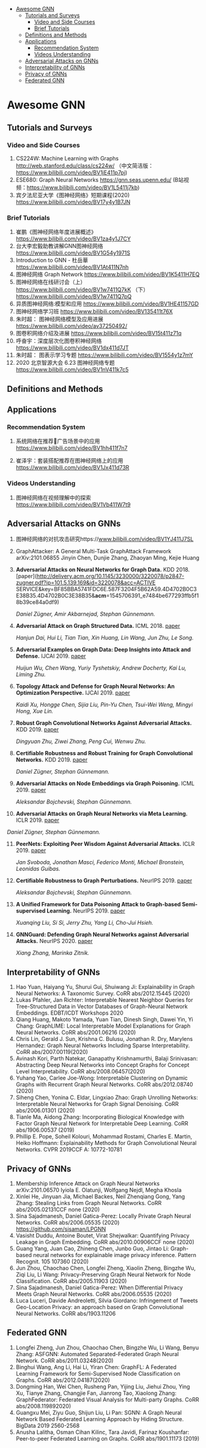 - [Awesome GNN](#awesome-gnn)
  - [Tutorials and Surveys](#tutorials-and-surveys)
    - [Video and Side Courses](#video-and-side-courses)
    - [Brief Tutorials](#brief-tutorials)
  - [Definitions and Methods](#definitions-and-methods)
  - [Applications](#applications)
    - [Recommendation System](#recommendation-system)
    - [Videos Understanding](#videos-understanding)
  - [Adversarial Attacks on GNNs](#adversarial-attacks-on-gnns)
  - [Interpretability of GNNs](#interpretability-of-gnns)
  - [Privacy of GNNs](#privacy-of-gnns)
  - [Federated GNN](#federated-gnn)

# Awesome GNN

## Tutorials and Surveys

### Video and Side Courses

1.  CS224W: Machine Learning with Graphs http://web.stanford.edu/class/cs224w/  （中文简洁版：https://www.bilibili.com/video/BV1jE411p7pj)
2. ESE680: Graph Neural Networks https://gnn.seas.upenn.edu/ (B站视频：https://www.bilibili.com/video/BV1L5411j7kb)
3.  宾夕法尼亚大学《图神经网络》短期课程(2020) https://www.bilibili.com/video/BV17y4y1B7JN

### Brief Tutorials

1. 崔鹏《图神经网络年度进展概述》https://www.bilibili.com/video/BV1za4y1J7CY
2. 台大李宏毅助教讲解GNN图神经网络 https://www.bilibili.com/video/BV1G54y1971S
3. Introduction to GNN - 杜岳華 https://www.bilibili.com/video/BV1At411N7nh
4. 图神经网络 Graph Network https://www.bilibili.com/video/BV1K5411H7EQ
5. 图神经网络在线研讨会（上） https://www.bilibili.com/video/BV1w7411Q7kK （下）https://www.bilibili.com/video/BV1w7411Q7pQ
6. 异质图神经网络:模型和应用 https://www.bilibili.com/video/BV1HE41157GD
7. 图神经网络学习班 https://www.bilibili.com/video/BV135411t76X
8. 朱时超： 图神经网络模型及应用进展 https://www.bilibili.com/video/av37250492/
9. 图卷积网络介绍及进展  https://www.bilibili.com/video/BV15t411z71q
10. 呼奋宇：深度层次化图卷积神经网络 https://www.bilibili.com/video/BV1dx411d7JT
11. 朱时超： 图表示学习专题 https://www.bilibili.com/video/BV1554y1z7mY
12. 2020 北京智源大会 6.23 图神经网络专题 https://www.bilibili.com/video/BV1nV411k7c5

## Definitions and Methods



## Applications

### Recommendation System

1.  系统网络在推荐广告场景中的应用 https://www.bilibili.com/video/BV1hh411f7n7

2. 崔泽宇：套装搭配推荐在图神经网络上的应用 https://www.bilibili.com/video/BV1Jx411d73R

### Videos Understanding

1. 图神经网络在视频理解中的探索 https://www.bilibili.com/video/BV1Vb411W7t9

## Adversarial Attacks on GNNs

1. 图神经网络的对抗攻击研究https://www.bilibili.com/video/BV1YJ411J7SL

2. GraphAttacker: A General Multi-Task GraphAttack Framework arXiv:2101.06855
Jinyin Chen, Dunjie Zhang, Zhaoyan Ming, Kejie Huang 
   
3. **Adversarial Attacks on Neural Networks for Graph Data.** KDD 2018. [paper](http://delivery.acm.org/10.1145/3230000/3220078/p2847-zugner.pdf?ip=101.5.139.169&id=3220078&acc=ACTIVE SERVICE&key=BF85BBA5741FDC6E.587F3204F5B62A59.4D4702B0C3E38B35.4D4702B0C3E38B35&__acm__=1545706391_e7484be677293ffb5f18b39ce84a0df9)

   *Daniel Zügner, Amir Akbarnejad, Stephan Günnemann.*

4. **Adversarial Attack on Graph Structured Data.** ICML 2018. [paper](https://arxiv.org/abs/1806.02371)

   *Hanjun Dai, Hui Li, Tian Tian, Xin Huang, Lin Wang, Jun Zhu, Le Song.*

5. **Adversarial Examples on Graph Data: Deep Insights into Attack and Defense.** IJCAI 2019. [paper](https://arxiv.org/pdf/1903.01610.pdf)

   *Huijun Wu, Chen Wang, Yuriy Tyshetskiy, Andrew Docherty, Kai Lu, Liming Zhu.*

6. **Topology Attack and Defense for Graph Neural Networks: An Optimization Perspective.** IJCAI 2019. [paper](https://arxiv.org/pdf/1906.04214.pdf)

   *Kaidi Xu, Hongge Chen, Sijia Liu, Pin-Yu Chen, Tsui-Wei Weng, Mingyi Hong, Xue Lin.*

7. **Robust Graph Convolutional Networks Against Adversarial Attacks.** KDD 2019. [paper](http://pengcui.thumedialab.com/papers/RGCN.pdf)

   *Dingyuan Zhu, Ziwei Zhang, Peng Cui, Wenwu Zhu.*

8. **Certifiable Robustness and Robust Training for Graph Convolutional Networks.** KDD 2019. [paper](https://arxiv.org/pdf/1906.12269)

   *Daniel Zügner, Stephan Günnemann.*

9. **Adversarial Attacks on Node Embeddings via Graph Poisoning.** ICML 2019. [paper](https://arxiv.org/pdf/1809.01093)

   *Aleksandar Bojchevski, Stephan Günnemann.*

10. **Adversarial Attacks on Graph Neural Networks via Meta Learning.** ICLR 2019. [paper](https://github.com/thunlp/GNNPapers/blob/master)

   *Daniel Zügner, Stephan Günnemann.*

11. **PeerNets: Exploiting Peer Wisdom Against Adversarial Attacks.** ICLR 2019. [paper](https://openreview.net/pdf?id=Sk4jFoA9K7)

    *Jan Svoboda, Jonathan Masci, Federico Monti, Michael Bronstein, Leonidas Guibas.*

12. **Certifiable Robustness to Graph Perturbations.** NeurIPS 2019. [paper](http://papers.nips.cc/paper/by-source-2019-4514)

    *Aleksandar Bojchevski, Stephan Günnemann.*

13. **A Unified Framework for Data Poisoning Attack to Graph-based Semi-supervised Learning.** NeurIPS 2019. [paper](http://papers.nips.cc/paper/by-source-2019-5182)

    *Xuanqing Liu, Si Si, Jerry Zhu, Yang Li, Cho-Jui Hsieh.*

14. **GNNGuard: Defending Graph Neural Networks against Adversarial Attacks.** NeurIPS 2020. [paper](https://papers.nips.cc/paper/2020/hash/690d83983a63aa1818423fd6edd3bfdb-Abstract.html)

    *Xiang Zhang, Marinka Zitnik.*

## Interpretability of GNNs

1. Hao Yuan, Haiyang Yu, Shurui Gui, Shuiwang Ji: Explainability in Graph Neural Networks: A Taxonomic Survey. CoRR abs/2012.15445 (2020)
2. Lukas Pfahler, Jan Richter: Interpretable Nearest Neighbor Queries for Tree-Structured Data in Vector Databases of Graph-Neural Network Embeddings. EDBT/ICDT Workshops 2020
3. Qiang Huang, Makoto Yamada, Yuan Tian, Dinesh Singh, Dawei Yin, Yi Chang: GraphLIME: Local Interpretable Model Explanations for Graph Neural Networks. CoRR abs/2001.06216  (2020)
4. Chris Lin, Gerald J. Sun, Krishna C. Bulusu, Jonathan R. Dry, Marylens Hernandez: Graph Neural Networks Including Sparse Interpretability. CoRR abs/2007.00119(2020)
5. Avinash Kori, Parth Natekar, Ganapathy Krishnamurthi, Balaji Srinivasan: Abstracting Deep Neural Networks into Concept Graphs for Concept Level Interpretability. CoRR abs/2008.06457(2020)
6. Yuhang Yao, Carlee Joe-Wong: Interpretable Clustering on Dynamic Graphs with Recurrent Graph Neural Networks. CoRR abs/2012.08740 (2020)
7. Siheng Chen, Yonina C. Eldar, Lingxiao Zhao: Graph Unrolling Networks: Interpretable Neural Networks for Graph Signal Denoising. CoRR abs/2006.01301 (2020)
8. Tianle Ma, Aidong Zhang: Incorporating Biological Knowledge with Factor Graph Neural Network for Interpretable Deep Learning. CoRR abs/1906.00537 (2019)
9. Phillip E. Pope, Soheil Kolouri, Mohammad Rostami, Charles E. Martin, Heiko Hoffmann: Explainability Methods for Graph Convolutional Neural Networks. CVPR 2019CCF A: 10772-10781

## Privacy of GNNs

1. Membership Inference Attack on Graph Neural Networks arXiv:2101.06570
   Iyiola E. Olatunji, Wolfgang Nejdl, Megha Khosla
2. Xinlei He, Jinyuan Jia, Michael Backes, Neil Zhenqiang Gong, Yang Zhang: Stealing Links from Graph Neural Networks. CoRR abs/2005.02131CCF none (2020)
3. Sina Sajadmanesh, Daniel Gatica-Perez: Locally Private Graph Neural Networks. CoRR abs/2006.05535 (2020) https://github.com/sisaman/LPGNN
4. Vasisht Duddu, Antoine Boutet, Virat Shejwalkar: Quantifying Privacy Leakage in Graph Embedding. CoRR abs/2010.00906CCF none (2020)
5. Guang Yang, Juan Cao, Zhineng Chen, Junbo Guo, Jintao Li: Graph-based neural networks for explainable image privacy inference. Pattern Recognit. 105 107360 (2020)
6. Jun Zhou, Chaochao Chen, Longfei Zheng, Xiaolin Zheng, Bingzhe Wu, Ziqi Liu, Li Wang: Privacy-Preserving Graph Neural Network for Node Classification. CoRR abs/2005.11903 (2020)
7. Sina Sajadmanesh, Daniel Gatica-Perez: When Differential Privacy Meets Graph Neural Networks. CoRR abs/2006.05535 (2020)
8. Luca Luceri, Davide Andreoletti, Silvia Giordano: Infringement of Tweets Geo-Location Privacy: an approach based on Graph Convolutional Neural Networks. CoRR abs/1903.11206

## Federated GNN

1. Longfei Zheng, Jun Zhou, Chaochao Chen, Bingzhe Wu, Li Wang, Benyu Zhang: ASFGNN: Automated Separated-Federated Graph Neural Network. CoRR abs/2011.03248(2020)
2. Binghui Wang, Ang Li, Hai Li, Yiran Chen: GraphFL: A Federated Learning Framework for Semi-Supervised Node Classification on Graphs. CoRR abs/2012.04187(2020)
3. Dongming Han, Wei Chen, Rusheng Pan, Yijing Liu, Jiehui Zhou, Ying Xu, Tianye Zhang, Changjie Fan, Jianrong Tao, Xiaolong Zhang: GraphFederator: Federated Visual Analysis for Multi-party Graphs. CoRR abs/2008.119892020)
4. Guangxu Mei, Ziyu Guo, Shijun Liu, Li Pan: SGNN: A Graph Neural Network Based Federated Learning Approach by Hiding Structure. BigData 2019 2560-2568
5. Anusha Lalitha, Osman Cihan Kilinc, Tara Javidi, Farinaz Koushanfar: Peer-to-peer Federated Learning on Graphs. CoRR abs/1901.11173 (2019)



